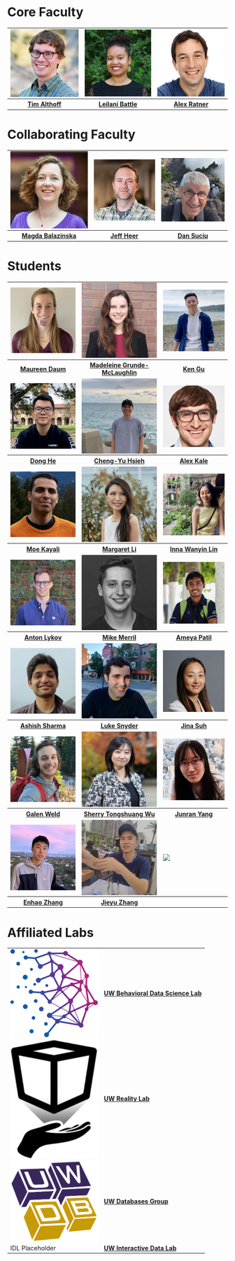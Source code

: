 # Core Faculty

<table table-layout="fixed">
  <tr>
    <td><img style="display:block;" src="assets/images/faculty/tim.jpg"     width="100%"></td>
    <td><img style="display:block;" src="assets/images/faculty/leilani.jpg" width="100%"></td>
    <td><img style="display:block;" src="assets/images/faculty/alex.jpg"    width="100%"></td>
  </tr>
  <tr>
     <th><a href="https://timalthoff.de/"><b>Tim Althoff</b></a></th>
     <th><a href="https://homes.cs.washington.edu/~leibatt/bio.html"><b>Leilani Battle</b></a></th>
     <th><a href="https://ajratner.github.io/"><b>Alex Ratner</b></a></th>
  </tr>
 </table>

# Collaborating Faculty

<table table-layout="fixed">
  <tr>
    <td><img style="display:block;" src="assets/images/faculty/magda.jpg" width="100%"></td>
    <td><img style="display:block;" src="assets/images/faculty/jeff.jpg"  width="100%"></td>
    <td><img style="display:block;" src="assets/images/faculty/dan.jpg"   width="100%"></td>
  </tr>
  <tr>
     <th><a href="https://www.cs.washington.edu/people/faculty/magda"><b>Magda Balazinska</b></a></th>
     <th><a href="https://homes.cs.washington.edu/~jheer/"><b>Jeff Heer</b></a></th>
     <th><a href="https://homes.cs.washington.edu/~suciu/"><b>Dan Suciu</b></a></th>
  </tr>
 </table>

# Students

<table table-layout="fixed">
  <tr>
    <td><img style="display:block;" src="assets/images/students/maureen.jpg" width="100%"></td>
    <td><img style="display:block;" src="assets/images/students/madeleine.jpg" width="100%"></td>
    <td><img style="display:block;" src="assets/images/students/ken.jpg" width="100%"></td>
  </tr>
  <tr>
     <th><a href="https://homes.cs.washington.edu/~mdaum/"><b>Maureen Daum</b></a></th>
     <th><a href="https://madeleinegrunde.github.io/"><b>Madeleine Grunde-McLaughlin</b></a></th>
     <th><a href="https://kenqgu.com/"><b>Ken Gu</b></a></th>
  </tr>
  <tr>
    <td><img style="display:block;" src="assets/images/students/dong.jpg" width="100%"></td>
    <td><img style="display:block;" src="assets/images/students/cheng-yu.jpg" width="100%"></td>
    <td><img style="display:block;" src="assets/images/students/alex.jpg" width="100%"></td>
  </tr>
  <tr>
     <th><a href="https://dongheuw.github.io/"><b>Dong He</b></a></th>
     <th><a href="https://chengyuhsieh.github.io/"><b>Cheng-Yu Hsieh</b></a></th>
     <th><a href="http://students.washington.edu/kalea/"><b>Alex Kale</b></a></th>
  </tr>
  <tr>
    <td><img style="display:block;" src="assets/images/students/moe.jpg" width="100%"></td>
    <td><img style="display:block;" src="assets/images/students/margaret.jpg" width="100%"></td>
    <td><img style="display:block;" src="assets/images/students/inna.jpg" width="100%"></td>
  </tr>
  <tr>
     <th><a href="https://kayali.io"><b>Moe Kayali</b></a></th>
     <th><a href="https://margs.li/"><b>Margaret Li</b></a></th>
     <th><a href="https://innawy.github.io/"><b>Inna Wanyin Lin</b></a></th>
  </tr>
  <tr>
    <td><img style="display:block;" src="assets/images/students/anton.jpg" width="100%"></td>
    <td><img style="display:block;" src="assets/images/students/mike.jpg" width="100%"></td>
    <td><img style="display:block;" src="assets/images/students/ameya.jpg" width="100%"></td>
  </tr>
  <tr>
     <th><a href="https://antonlykov.com"><b>Anton Lykov</b></a></th>
     <th><a href="https://mikemerrill.io/"><b>Mike Merril</b></a></th>
     <th><a href="https://ameyabp.github.io/"><b>Ameya Patil</b></a></th>
  </tr>
  <tr>
    <td><img style="display:block;" src="assets/images/students/ashish.jpg" width="100%"></td>
    <td><img style="display:block;" src="assets/images/students/luke.jpg"  width="100%"></td>
    <td><img style="display:block;" src="assets/images/students/jina.jpg"   width="100%"></td>
  </tr>
  <tr>
     <th><a href="https://ash-shar.github.io/"><b>Ashish Sharma</b></a></th>
     <th><a href="https://luke-s-snyder.github.io/"><b>Luke Snyder</b></a></th>
     <th><a href="https://www.jinasuh.com/"><b>Jina Suh</b></a></th>
  </tr>
  <tr>
    <td><img style="display:block;" src="assets/images/students/galen.jpg" width="100%"></td>
    <td><img style="display:block;" src="assets/images/students/sherry.jpg"  width="100%"></td>
    <td><img style="display:block;" src="assets/images/students/junran.jpg"   width="100%"></td>
  </tr>
  <tr>
     <th><a href="https://galenweld.com/overview"><b>Galen Weld</b></a></th>
     <th><a href="https://homes.cs.washington.edu/~wtshuang/"><b>Sherry Tongshuang Wu</b></a></th>
     <th><a href=""><b>Junran Yang</b></a></th>
  </tr>
  <tr>
    <td><img style="display:block;" src="assets/images/students/enhao.jpg" width="100%"></td>
    <td><img style="display:block;" src="assets/images/students/jieyu.jpg"  width="100%"></td>
    <td><img style="display:block;" src="assets/images/students/.jpg"   width="100%"></td>
  </tr>
  <tr>
     <th><a href="https://zhang-eh.github.io/"><b>Enhao Zhang</b></a></th>
     <th><a href="https://jieyuz2.github.io/"><b>Jieyu Zhang</b></a></th>
     <th><a href=""><b></b></a></th>
  </tr>
 </table>


# Affiliated Labs

<table>
  <tr>
    <td><img style="display:block;" src="assets/images/labs/bdata.png" width="200"></td>
    <td><a href="https://bdata.cs.washington.edu/"><b>UW Behavioral Data Science Lab</b></a></td>
  </tr>
    <tr>
    <td><img style="display:block;" src="assets/images/labs/reality.png" width="200"></td>
    <td><a href="https://realitylab.uw.edu/"><b>UW Reality Lab</b></a></td>
  </tr>
    <tr>
    <td><img style="display:block;" src="assets/images/labs/db.png" width="200"></td>
    <td><a href="https://db.cs.washington.edu/"><b>UW Databases Group</b></a></td>
  </tr>
    <tr>
    <td>IDL Placeholder</td>
    <td><a href="https://idl.cs.washington.edu/"><b>UW Interactive Data Lab</b></a></td>
  </tr>
</table>
